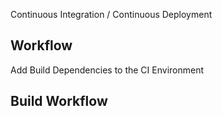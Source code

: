 Continuous Integration / Continuous Deployment
## Workflow
Add Build Dependencies to the CI Environment
## Build Workflow
